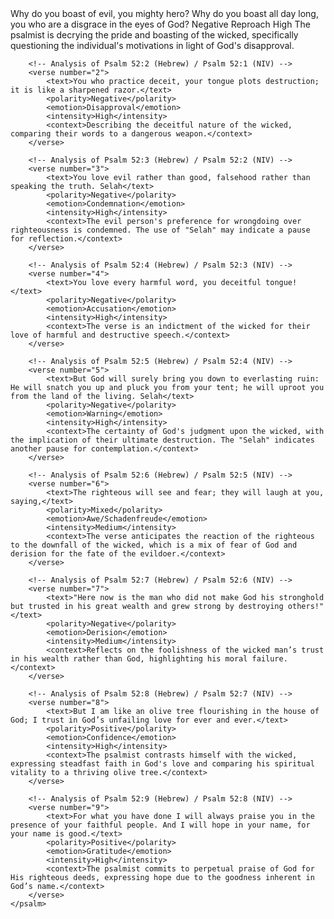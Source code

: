<sentimentAnalysis>
    <psalm number="52">
        <!-- Analysis of Psalm 52:1 (Hebrew) / Introduction (NIV) -->
        <verse number="1">
            <text>Why do you boast of evil, you mighty hero? Why do you boast all day long, you who are a disgrace in the eyes of God?</text>
            <polarity>Negative</polarity>
            <emotion>Reproach</emotion>
            <intensity>High</intensity>
            <context>The psalmist is decrying the pride and boasting of the wicked, specifically questioning the individual's motivations in light of God's disapproval.</context>
        </verse>

        <!-- Analysis of Psalm 52:2 (Hebrew) / Psalm 52:1 (NIV) -->
        <verse number="2">
            <text>You who practice deceit, your tongue plots destruction; it is like a sharpened razor.</text>
            <polarity>Negative</polarity>
            <emotion>Disapproval</emotion>
            <intensity>High</intensity>
            <context>Describing the deceitful nature of the wicked, comparing their words to a dangerous weapon.</context>
        </verse>

        <!-- Analysis of Psalm 52:3 (Hebrew) / Psalm 52:2 (NIV) -->
        <verse number="3">
            <text>You love evil rather than good, falsehood rather than speaking the truth. Selah</text>
            <polarity>Negative</polarity>
            <emotion>Condemnation</emotion>
            <intensity>High</intensity>
            <context>The evil person's preference for wrongdoing over righteousness is condemned. The use of "Selah" may indicate a pause for reflection.</context>
        </verse>

        <!-- Analysis of Psalm 52:4 (Hebrew) / Psalm 52:3 (NIV) -->
        <verse number="4">
            <text>You love every harmful word, you deceitful tongue!</text>
            <polarity>Negative</polarity>
            <emotion>Accusation</emotion>
            <intensity>High</intensity>
            <context>The verse is an indictment of the wicked for their love of harmful and destructive speech.</context>
        </verse>

        <!-- Analysis of Psalm 52:5 (Hebrew) / Psalm 52:4 (NIV) -->
        <verse number="5">
            <text>But God will surely bring you down to everlasting ruin: He will snatch you up and pluck you from your tent; he will uproot you from the land of the living. Selah</text>
            <polarity>Negative</polarity>
            <emotion>Warning</emotion>
            <intensity>High</intensity>
            <context>The certainty of God's judgment upon the wicked, with the implication of their ultimate destruction. The "Selah" indicates another pause for contemplation.</context>
        </verse>

        <!-- Analysis of Psalm 52:6 (Hebrew) / Psalm 52:5 (NIV) -->
        <verse number="6">
            <text>The righteous will see and fear; they will laugh at you, saying,</text>
            <polarity>Mixed</polarity>
            <emotion>Awe/Schadenfreude</emotion>
            <intensity>Medium</intensity>
            <context>The verse anticipates the reaction of the righteous to the downfall of the wicked, which is a mix of fear of God and derision for the fate of the evildoer.</context>
        </verse>

        <!-- Analysis of Psalm 52:7 (Hebrew) / Psalm 52:6 (NIV) -->
        <verse number="7">
            <text>"Here now is the man who did not make God his stronghold but trusted in his great wealth and grew strong by destroying others!"</text>
            <polarity>Negative</polarity>
            <emotion>Derision</emotion>
            <intensity>Medium</intensity>
            <context>Reflects on the foolishness of the wicked man’s trust in his wealth rather than God, highlighting his moral failure.</context>
        </verse>

        <!-- Analysis of Psalm 52:8 (Hebrew) / Psalm 52:7 (NIV) -->
        <verse number="8">
            <text>But I am like an olive tree flourishing in the house of God; I trust in God’s unfailing love for ever and ever.</text>
            <polarity>Positive</polarity>
            <emotion>Confidence</emotion>
            <intensity>High</intensity>
            <context>The psalmist contrasts himself with the wicked, expressing steadfast faith in God's love and comparing his spiritual vitality to a thriving olive tree.</context>
        </verse>

        <!-- Analysis of Psalm 52:9 (Hebrew) / Psalm 52:8 (NIV) -->
        <verse number="9">
            <text>For what you have done I will always praise you in the presence of your faithful people. And I will hope in your name, for your name is good.</text>
            <polarity>Positive</polarity>
            <emotion>Gratitude</emotion>
            <intensity>High</intensity>
            <context>The psalmist commits to perpetual praise of God for His righteous deeds, expressing hope due to the goodness inherent in God’s name.</context>
        </verse>
    </psalm>
</sentimentAnalysis>
